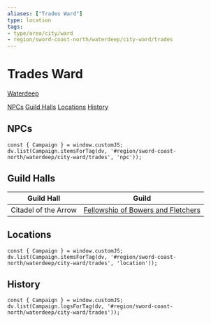 ```yaml
---
aliases: ["Trades Ward"]
type: location
tags: 
- type/area/city/ward
- region/sword-coast-north/waterdeep/city-ward/trades
---
```

# Trades Ward
<span class="subhead">[Waterdeep](waterdeep.md)</span>


<span class="nav">[NPCs](#NPCs) [Guild Halls](#Guild%20Halls) [Locations](#Locations) [History](#History)</span>

## NPCs
```dataviewjs
const { Campaign } = window.customJS;
dv.list(Campaign.itemsForTag(dv, '#region/sword-coast-north/waterdeep/city-ward/trades', 'npc'));
```

## Guild Halls

| Guild Hall | Guild |
|------------|-------|
| Citadel of the Arrow | [Fellowship of Bowers and Fletchers](../../groups/guilds-of-waterdeep.md#Fellowship%20of%20Bowers%20and%20Fletchers) |

## Locations

```dataviewjs
const { Campaign } = window.customJS;
dv.list(Campaign.itemsForTag(dv, '#region/sword-coast-north/waterdeep/city-ward/trades', 'location'));
```

## History
```dataviewjs
const { Campaign } = window.customJS;
dv.list(Campaign.logsForTag(dv, '#region/sword-coast-north/waterdeep/city-ward/trades'));
```